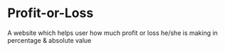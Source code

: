# Profit-or-Loss
A website which helps user how much profit or loss he/she is making in percentage & absolute value
